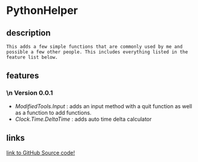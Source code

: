 # PythonHelper

## description
    This adds a few simple functions that are commonly used by me and possible a few other people. This includes everything listed in the feature list below.

## features

### \n Version 0.0.1
-  _ModifiedTools.Input_ : adds an input method with a quit function as well as a function to add functions.
- _Clock.Time.DeltaTime_ : adds auto time delta calculator

## links
[link to GitHub Source code!](https://github.com/spidertyler2005/PythonHelper)